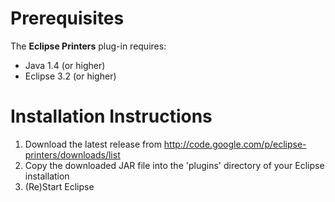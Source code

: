 # Prerequisites #

The **Eclipse Printers** plug-in requires:

  * Java 1.4 (or higher)
  * Eclipse 3.2 (or higher)

# Installation Instructions #

  1. Download the latest release from http://code.google.com/p/eclipse-printers/downloads/list
  1. Copy the downloaded JAR file into the 'plugins' directory of your Eclipse installation
  1. (Re)Start Eclipse
